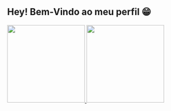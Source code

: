 ## Hey! Bem-Vindo ao meu perfil 😁 
<div>
  <a href="https://beacons.ai/Deckster-Lorenzo">
  <img height="180em" src="htpps://github-readme-stats.vercel.app/api?username=Deckster-Lorenzo&show_icons=true&theme=dracula&include_all_commits=true&count_private=true"/>
  <img height="180em" src="htpps://github-readme-stats.vercel.app/api/top-langs/?username=Deckster-Lorenzo&layout=compact&langs_count=168&theme=dracula"/>
</div>
